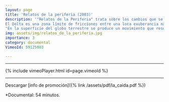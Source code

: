 ```yaml
---
layout: page
title: 'Relatos de la periferia (2003)'
description: '"Relatos de la Periferia" trata sobre los cambios que se están operando en el Delta del Plata, en Argentina, la segunda cuenca acuífera del planeta, sus formas de vida y sus personajes.
El Delta es una zona límite de fricciones entre una loca exuberancia natural y la más absoluta carencia; movimientos de belleza y destrucción que el escritor G. Bataille sintetizaba así:
"En la superficie del globo terrestre se produce un movimiento que resulta del recorrido de la energía. La actividad económica de los hombres se apropia de este movimiento y realiza sus posibilidades para ciertos fines. ¿No está dicha actividad falseada en las intenciones que se da, por una determinación que ignora, olvida y no puede cambiar?"'
img: assets/img/relatos_de_la_periferia.jpg
importance: 3
category: documental
VimeoId: 59125003

---
```

<hr />
{% include vimeoPlayer.html id=page.vimeoId %}
<hr />

Descargar [info de promoción]({% link /assets/pdf/la_caida.pdf %})

*Documental: 54 minutos.



